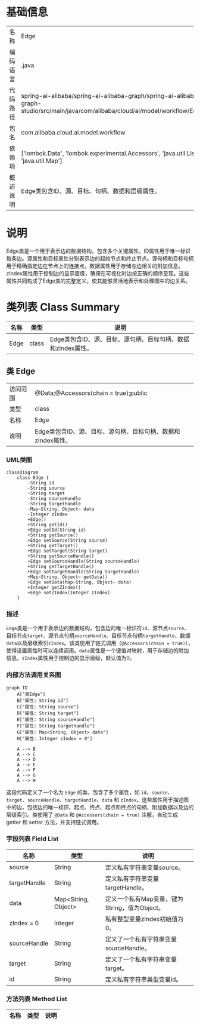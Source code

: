 # 基础信息

|      |      |
|------|------|
| 名称 | Edge |
| 编码语言 | .java |
| 代码路径 | spring-ai-alibaba/spring-ai-alibaba-graph/spring-ai-alibaba-graph-studio/src/main/java/com/alibaba/cloud/ai/model/workflow/Edge.java |
| 包名 | com.alibaba.cloud.ai.model.workflow |
| 依赖项 | ['lombok.Data', 'lombok.experimental.Accessors', 'java.util.List', 'java.util.Map'] |
| 概述说明 | Edge类包含ID、源、目标、句柄、数据和层级属性。 |

# 说明

Edge类是一个用于表示边的数据结构，包含多个关键属性。ID属性用于唯一标识每条边。源属性和目标属性分别表示边的起始节点和终止节点。源句柄和目标句柄用于精确指定边在节点上的连接点。数据属性用于存储与边相关的附加信息。zIndex属性用于控制边的显示层级，确保在可视化时边按正确的顺序呈现。这些属性共同构成了Edge类的完整定义，使其能够灵活地表示和处理图中的边关系。

# 类列表 Class Summary

| 名称   | 类型  | 说明 |
|-------|------|-------------|
| Edge | class | Edge类包含ID、源、目标、源句柄、目标句柄、数据和zIndex属性。 |



## 类 Edge

|      |      |
|------|------|
| 访问范围 | @Data;@Accessors(chain = true);public |
| 类型 | class |
| 名称 | Edge |
| 说明 | Edge类包含ID、源、目标、源句柄、目标句柄、数据和zIndex属性。 |


### UML类图

```mermaid
classDiagram
    class Edge {
        -String id
        -String source
        -String target
        -String sourceHandle
        -String targetHandle
        -Map~String, Object~ data
        -Integer zIndex
        +Edge()
        +String getId()
        +Edge setId(String id)
        +String getSource()
        +Edge setSource(String source)
        +String getTarget()
        +Edge setTarget(String target)
        +String getSourceHandle()
        +Edge setSourceHandle(String sourceHandle)
        +String getTargetHandle()
        +Edge setTargetHandle(String targetHandle)
        +Map~String, Object~ getData()
        +Edge setData(Map~String, Object~ data)
        +Integer getZIndex()
        +Edge setZIndex(Integer zIndex)
    }
```

### 描述
`Edge`类是一个用于表示边的数据结构，包含边的唯一标识符`id`、源节点`source`、目标节点`target`、源节点句柄`sourceHandle`、目标节点句柄`targetHandle`、数据`data`以及层级索引`zIndex`。该类使用了链式调用（`@Accessors(chain = true)`），使得设置属性时可以连续调用。`data`属性是一个键值对映射，用于存储边的附加信息。`zIndex`属性用于控制边的显示层级，默认值为0。


### 内部方法调用关系图

```mermaid
graph TD
    A["类Edge"]
    B["属性: String id"]
    C["属性: String source"]
    D["属性: String target"]
    E["属性: String sourceHandle"]
    F["属性: String targetHandle"]
    G["属性: Map<String, Object> data"]
    H["属性: Integer zIndex = 0"]

    A --> B
    A --> C
    A --> D
    A --> E
    A --> F
    A --> G
    A --> H
```

这段代码定义了一个名为 `Edge` 的类，包含了多个属性，如 `id`、`source`、`target`、`sourceHandle`、`targetHandle`、`data` 和 `zIndex`。这些属性用于描述图中的边，包括边的唯一标识、起点、终点、起点和终点的句柄、附加数据以及边的层级索引。类使用了 `@Data` 和 `@Accessors(chain = true)` 注解，自动生成 getter 和 setter 方法，并支持链式调用。

### 字段列表 Field List

| 名称  | 类型  | 说明 |
|-------|-------|------|
| source | String | 定义私有字符串变量source。 |
| targetHandle | String | 定义私有字符串变量targetHandle。 |
| data | Map<String, Object> | 定义一个私有Map变量，键为String，值为Object。 |
| zIndex = 0 | Integer | 私有整型变量zIndex初始值为0。 |
| sourceHandle | String | 定义了一个私有字符串变量sourceHandle。 |
| target | String | 定义了一个私有字符串变量target。 |
| id | String | 定义私有字符串类型变量id。 |

### 方法列表 Method List

| 名称  | 类型  | 说明 |
|-------|-------|------|




